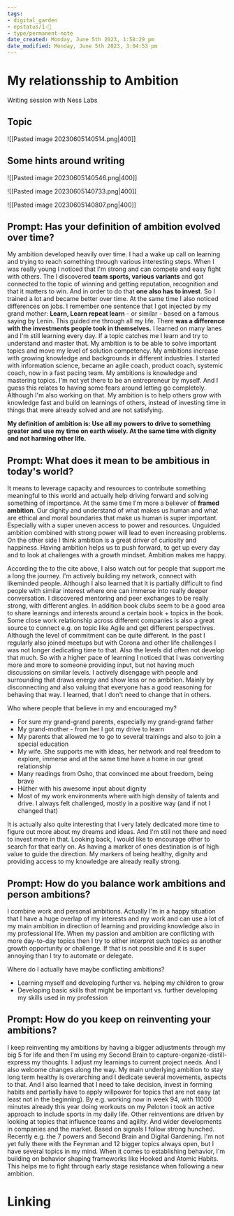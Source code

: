 ```yaml
---
tags: 
- digital_garden
- epstatus/1-🌱
- type/permanent-note
date_created: Monday, June 5th 2023, 1:58:29 pm
date_modified: Monday, June 5th 2023, 3:04:53 pm
---
```

# My relationsship to Ambition
Writing session with Ness Labs

## Topic

![[Pasted image 20230605140514.png|400]]

## Some hints around writing

![[Pasted image 20230605140546.png|400]]

![[Pasted image 20230605140733.png|400]]

![[Pasted image 20230605140807.png|400]]

## Prompt: Has your definition of ambition evolved over time?
My ambition developed heavily over time. I had a wake up call on learning and trying to reach something through various interesting steps. When I was really young I noticed that I'm strong and can compete and easy fight with others. The I discovered **team sports, various variants** and got connected to the topic of winning and getting reputation, recognition and that it matters to win. 
And in order to do that **one also has to invest**. So I trained a lot and became better over time. At the same time I also noticed differences on jobs. I remember one sentence that I got injected by my grand mother: **Learn, Learn  repeat learn** - or similar - based on a famous saying by Lenin. 
This guided me through all my life. There **was a difference with the investments people took in themselves.** I learned on many lanes and I'm still learning every day. 
If a topic catches me I learn and try to understand and master that. My ambition is to be able to solve important topics and move my level of solution competency. My ambitions increase with growing knowledge and backgrounds in different industries. 
I started with information science, became an agile coach, product coach, systemic coach, now in a fast pacing team. My ambitions is knowledge and mastering topics. 
I'm not yet there to be an entrepreneur by myself. And I guess this relates to having some fears around letting go completely. Although I'm also working on that. 
My ambition is to help others grow with knowledge fast and build on learnings of others, instead of investing time in things that were already solved and are not satisfying.

**My definition of ambition is: Use all my powers to drive to something greater and use my time on earth wisely. At the same time with dignity and not harming other life.**


## Prompt: What does it mean to be ambitious in today's world? 
It means to leverage capacity and resources to contribute something meaningful to this world and actually help driving forward and solving something of importance. At the same time I'm more a believer of **framed ambition**. Our dignity and understand of what makes us human and what are ethical and moral boundaries that make us human is super important. Especially with a super uneven access to power and resources. Unguided ambition combined with strong power will lead to even increasing problems. 
On the other side I think ambition is a great driver of curiosity and happiness. Having ambition helps us to push forward, to get up every day and to look at challenges with a growth mindset. Ambition makes me happy. 

According the to the cite above, I also watch out for people that support me a long the journey. I'm actively building my network, connect with likeminded people. Although I also learned that it is partially difficult to find people with similar interest where one can immerse into really deeper conversation. I discovered mentoring and peer exchanges to be really strong, with different angles. 
In addition book clubs seem to be a good area to share learnings and interests around a certain book + topics in the book.
Some close work relationship across different companies is also a great source to connect e.g. on topic like Agile and get different perspectives. Although the level of commitment can be quite different. 
In the past I regularly also joined meetups but with Corona and other life challenges I was not longer dedicating time to that. Also the levels did often not develop that much. So with a higher pace of learning I noticed that I was converting more and more to someone providing input, but not having much discussions on similar levels. 
I actively disengage with people and surrounding that draws energy and show less or no ambition. Mainly by disconnecting and also valuing that everyone has a good reasoning for behaving that way. I learned, that I don't need to change that in others.

Who where people that believe in my and encouraged my?
+ For sure my grand-grand parents, especially my grand-grand father
+ My grand-mother - from her I got my drive to learn
+ My parents that allowed me to go to several trainings and also to join a special education
+ My wife. She supports me with ideas, her network and real freedom to explore, immerse and at the same time have a home in our great relationship
+ Many readings from Osho, that convinced me about freedom, being brave
+ Hüther with his awesome input about dignity
+ Most of my work environments where with high density of talents and drive. I always felt challenged, mostly in a positive way (and if not I changed that)

It is actually also quite interesting that I very lately dedicated more time to figure out more about my dreams and ideas. And I'm still not there and need to invest more in that. Looking back, I would like to encourage other to search for that early on. As having a marker of ones destination is of high value to guide the direction. My markers of being healthy, dignity and providing access to my knowledge are already really strong.

## Prompt: How do you balance work ambitions and person ambitions? 
I combine work and personal ambitions. Actually I'm in a happy situation that I have a huge overlap of my interests and my work and can use a lot of my main ambition in direction of learning and providing knowledge also in my professional life. When my passion and ambition are conflicting with more day-to-day topics then I try to either interpret such topics as another growth opportunity or challenge. If that is not possible and it is super annoying than I try to automate or delegate. 

Where do I actually have maybe conflicting ambitions? 
+ Learning myself and developing further vs. helping my children to grow
+ Developing basic skills that might be important vs. further developing my skills used in my profession

## Prompt: How do you keep on reinventing your ambitions?
I keep reinventing my ambitions by having a bigger adjustments through my big 5 for life and then I'm using my Second Brain to capture-organize-distill-express my thoughts. I adjust my learnings to current project needs. And I also welcome changes along the way. 
My main underlying ambition to stay long term healthy is overarching and I dedicate several movements, aspects to that. And I also learned that I need to take decision, invest in forming habits and partially have to apply willpower for topics that are not easy (at least not in the beginning). By e.g. working now in week 94, with 11000 minutes already this year doing workouts on my Peloton i took an active approach to include sports in my daily life.
Other reinventions are driven by looking at topics that influence teams and agility. And wider developments in companies and the market. Based on signals I follow strong hunched. Recently e.g. the 7 powers and Second Brain and Digital Gardening. 
I'm not yet fully there with the Feynman and 12 bigger topics always open, but I have several topics in my mind.
When it comes to establishing behavior, I'm building on behavior shaping frameworks like Hooked and Atomic Habits. This helps me to fight through early stage resistance when following a new ambition.


# Linking


